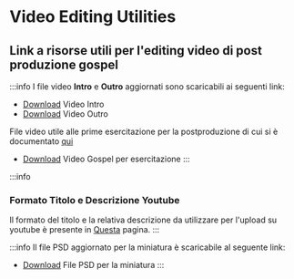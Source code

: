 # Video Editing Utilities
## Link a risorse utili per l'editing video di post produzione gospel

:::info
I file video **Intro** e **Outro** aggiornati sono scaricabili ai seguenti link:

- [Download](https://drive.google.com/file/d/1arpEOa-N6d277Yka9hJKVHOb0xtWuUOI/view?usp=sharing)  Video Intro
- [Download](https://drive.google.com/file/d/1AS8qJqhJUM9xyVLIp0cesjsp1daMlzC0/view?usp=drive_link)  Video Outro 


File video utile alle prime esercitazione per la postproduzione di cui si è documentato [qui](../PostProduzione/Post%20Produzione.md)
- [Download](https://drive.google.com/file/d/1gRXDwjzvID5XiZttSvftzdnPa-lYDrfu/view?usp=share_link)  Video Gospel per esercitazione 
:::

:::info
### Formato Titolo e Descrizione Youtube
Il formato del titolo e la relativa descrizione da utilizzare per l'upload su youtube è presente in [Questa](../Utilit%C3%A0/Titolo%20e%20Descrizione%20YouTube.md) pagina.
:::

:::info
Il file PSD  aggiornato per la miniatura è scaricabile al seguente link:

- [Download](https://drive.google.com/drive/folders/1zdrups0Sn5FA9plyd3HclC6FRB7YJRfQ?usp=share_link)  File PSD per la miniatura
:::
